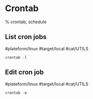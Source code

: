 # Crontab

% crontab, schedule

## List cron jobs
#plateform/linux #target/local  #cat/UTILS 
```
crontab -l
```

## Edit cron job
#plateform/linux #target/local  #cat/UTILS 
```
crontab -e
```